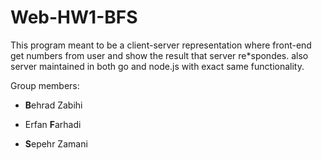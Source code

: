 # Web-HW1-BFS

This program meant to be a client-server representation where front-end get numbers from user and show the result that server re*spondes. also server maintained in both go and node.js with exact same functionality.

Group members:

+ **B**ehrad Zabihi

+ Erfan **F**arhadi

+ **S**epehr Zamani
